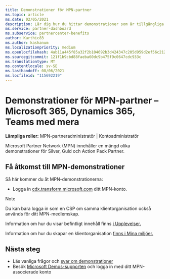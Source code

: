 ```yaml
---
title: Demonstrationer för MPN-partner
ms.topic: article
ms.date: 02/05/2021
description: Lär dig hur du hittar demonstrationer som är tillgängliga för MPN Silver, Guld Action Pack partner.
ms.service: partner-dashboard
ms.subservice: partnercenter-benefits
author: Karthic83
ms.author: kashanum
ms.localizationpriority: medium
ms.openlocfilehash: 4ab11a445f85a32f2b104692b3d424347c205d959d2ef56c212e6d86ce082438
ms.sourcegitcommit: 121f1b9cbd88faeba60dc9b475f9c0647cdc933c
ms.translationtype: MT
ms.contentlocale: sv-SE
ms.lasthandoff: 08/06/2021
ms.locfileid: "115692219"
---
```

# <a name="demos-for-mpn-partners--microsoft-365-dynamics-365-teams-and-more"></a>Demonstrationer för MPN-partner – Microsoft 365, Dynamics 365, Teams med mera

**Lämpliga roller:** MPN-partneradministratör | Kontoadministratör

Microsoft Partner Network (MPN) innehåller en mängd olika demonstrationer för Silver, Guld och Action Pack Partner.

## <a name="access-mpn-demos"></a>Få åtkomst till MPN-demonstrationer

Så här kommer du åt MPN-demonstrationerna:

- Logga in [cdx.transform.microsoft.com](https://cdx.transform.microsoft.com/) ditt MPN-konto.

>[!NOTE]
>Du kan bara logga in som en CSP om samma klientorganisation också används för ditt MPN-medlemskap.

Information om hur du visar befintligt innehåll finns [i Upplevelser.](https://cdx.transform.microsoft.com/experiences)

Information om hur du skapar en klientorganisation [finns i Mina miljöer.](https://cdx.transform.microsoft.com/my-tenants)

## <a name="next-steps"></a>Nästa steg

- Läs vanliga frågor och [svar om demonstrationer](https://cdx.transform.microsoft.com/help/faq)
- Besök [Microsoft Demos-supporten](https://cdx.transform.microsoft.com/submit-request) och logga in med ditt MPN-associerade konto
